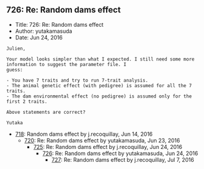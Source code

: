 ## 726: Re: Random dams effect

- Title: 726: Re: Random dams effect
- Author: yutakamasuda
- Date: Jun 24, 2016

```
Julien,

Your model looks simpler than what I expected. I still need some more information to suggest the parameter file. I
guess:

- You have 7 traits and try to run 7-trait analysis.
- The animal genetic effect (with pedigree) is assumed for all the 7 traits.
- The dam environmental effect (no pedigree) is assumed only for the first 2 traits.

Above statements are correct?

Yutaka
```

- [718](0718.md): Random dams effect by j.recoquillay, Jun 14, 2016
    - [720](0720.md): Re: Random dams effect by yutakamasuda, Jun 23, 2016
        - [725](0725.md): Re: Random dams effect by j.recoquillay, Jun 24, 2016
            - [726](0726.md): Re: Random dams effect by yutakamasuda, Jun 24, 2016
                - [727](0727.md): Re: Random dams effect by j.recoquillay, Jul 7, 2016
